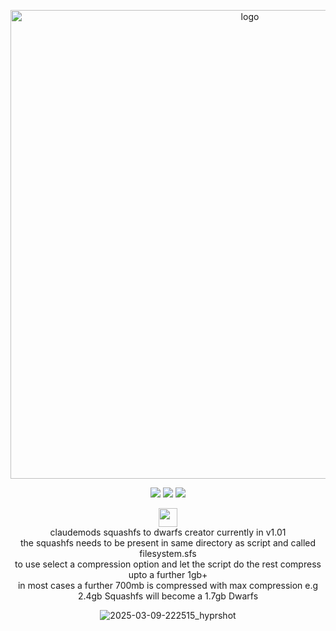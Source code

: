 <p align="center">
    <img width="750" src="https://i.postimg.cc/25Jsj3yD/claudemods-3-6-2025-2.png" alt="logo">
</p>

<div align="center">

<p align="center">
<a href="https://archlinux.org" target="_blank"><img src="https://img.shields.io/badge/DISTRO-Arch-56b6c2?style=for-the-badge&logo=arch-linux" /></a>
           <a href="https://www.debian.org" target="_blank"><img src="https://img.shields.io/badge/DISTRO-Debian-CE0058?style=for-the-badge&logo=Debian" /></a>
	<a href="https://ubuntu.com/" target="_blank"><img src="https://img.shields.io/badge/DISTRO-Ubuntu-E95420?style=for-the-badge&logo=Ubuntu" /></a>
  
  
<div align="center" style="line-height: 3;">
  <a href="https://www.deepseek.com/" target="_blank">
    <img 
      alt="Homepage" 
      src="https://i.postimg.cc/Hs2vbbZ8/Deep-Seek-Homepage.png?raw=true" 
      style="height: 30px; width: auto;" 
    />
  </a>
</div>

<div align="center">
  claudemods squashfs to dwarfs creator currently in v1.01 

 <div align="center">
the squashfs needs to be present in same directory as script and called filesystem.sfs


<div align="center">
to use select a compression option and let the script do the rest compress upto a further 1gb+

 
<div align="center">
	in most cases a further 700mb is compressed with max compression e.g 2.4gb Squashfs will become a 1.7gb Dwarfs
  

<div align="center">
	
![2025-03-09-222515_hyprshot](https://github.com/user-attachments/assets/9f61c03b-ca70-4ca2-92ce-75c10db75cc9)

